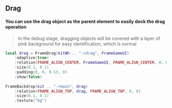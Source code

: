 ## Drag

#### You can use the drag object as the parent element to easily dock the drag operation

> In the debug stage, dragging objects will be covered with a layer of pink background for easy identification, which is normal

```lua
local drag = FrameDrag(kitWh .. "->drag", FrameGameUI)
    :adaptive(true)
    :relation(FRAME_ALIGN_CENTER, FrameGameUI, FRAME_ALIGN_CENTER, 0, 0)
    :size(0.1, 0.1)
    :padding(0, 0, 0.13, 0)
    :show(false)
        
FrameBackdrop(kit .. "->main", drag)
    :relation(FRAME_ALIGN_TOP, drag, FRAME_ALIGN_TOP, 0, 0)
    :size(0.1, 0.1)
    :texture("bg")
```
